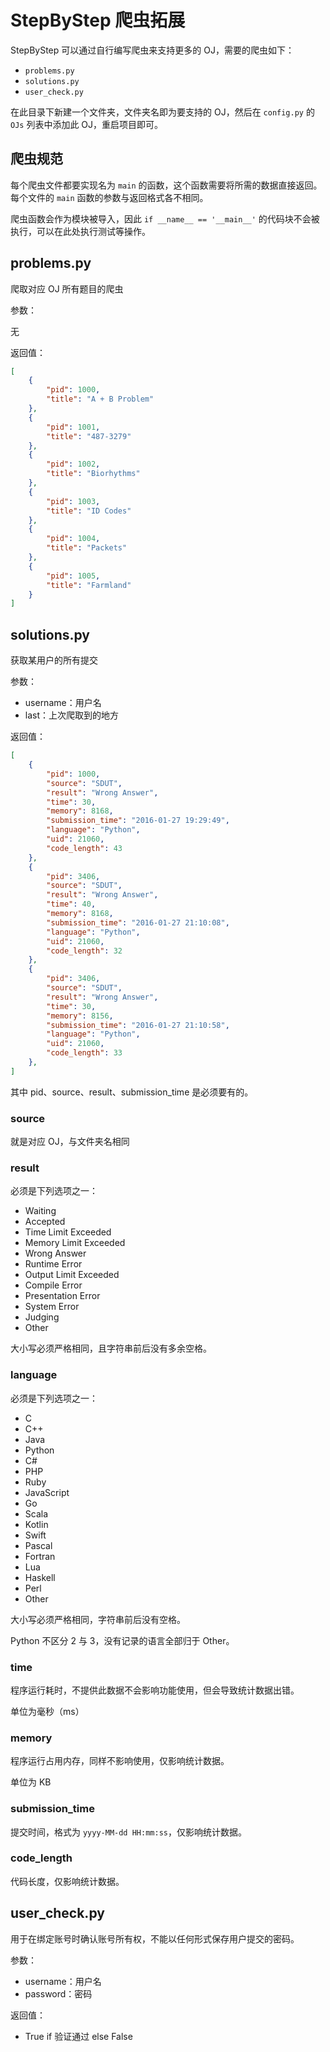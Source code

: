 # StepByStep 爬虫拓展

StepByStep 可以通过自行编写爬虫来支持更多的 OJ，需要的爬虫如下：

- `problems.py`
- `solutions.py`
- `user_check.py`

在此目录下新建一个文件夹，文件夹名即为要支持的 OJ，然后在 `config.py` 的 `OJs` 列表中添加此 OJ，重启项目即可。

## 爬虫规范

每个爬虫文件都要实现名为 `main` 的函数，这个函数需要将所需的数据直接返回。每个文件的 `main` 函数的参数与返回格式各不相同。

爬虫函数会作为模块被导入，因此 `if __name__ == '__main__'` 的代码块不会被执行，可以在此处执行测试等操作。

## problems.py

爬取对应 OJ 所有题目的爬虫

参数：

无

返回值：

```json
[
    {
        "pid": 1000,
        "title": "A + B Problem"
    },
    {
        "pid": 1001,
        "title": "487-3279"
    },
    {
        "pid": 1002,
        "title": "Biorhythms"
    },
    {
        "pid": 1003,
        "title": "ID Codes"
    },
    {
        "pid": 1004,
        "title": "Packets"
    },
    {
        "pid": 1005,
        "title": "Farmland"
    }
]
```

## solutions.py

获取某用户的所有提交

参数：

- username：用户名
- last：上次爬取到的地方

返回值：

```json
[
    {
        "pid": 1000,
        "source": "SDUT",
        "result": "Wrong Answer",
        "time": 30,
        "memory": 8168,
        "submission_time": "2016-01-27 19:29:49",
        "language": "Python",
        "uid": 21060,
        "code_length": 43
    },
    {
        "pid": 3406,
        "source": "SDUT",
        "result": "Wrong Answer",
        "time": 40,
        "memory": 8168,
        "submission_time": "2016-01-27 21:10:08",
        "language": "Python",
        "uid": 21060,
        "code_length": 32
    },
    {
        "pid": 3406,
        "source": "SDUT",
        "result": "Wrong Answer",
        "time": 30,
        "memory": 8156,
        "submission_time": "2016-01-27 21:10:58",
        "language": "Python",
        "uid": 21060,
        "code_length": 33
    },
]
```

其中 pid、source、result、submission_time 是必须要有的。

### source

就是对应 OJ，与文件夹名相同

### result

必须是下列选项之一：

- Waiting
- Accepted
- Time Limit Exceeded
- Memory Limit Exceeded
- Wrong Answer
- Runtime Error
- Output Limit Exceeded
- Compile Error
- Presentation Error
- System Error
- Judging
- Other

大小写必须严格相同，且字符串前后没有多余空格。

### language

必须是下列选项之一：

- C
- C++
- Java
- Python
- C#
- PHP
- Ruby
- JavaScript
- Go
- Scala
- Kotlin
- Swift
- Pascal
- Fortran
- Lua
- Haskell
- Perl
- Other

大小写必须严格相同，字符串前后没有空格。

Python 不区分 2 与 3，没有记录的语言全部归于 Other。

### time

程序运行耗时，不提供此数据不会影响功能使用，但会导致统计数据出错。

单位为毫秒（ms）

### memory

程序运行占用内存，同样不影响使用，仅影响统计数据。

单位为 KB

### submission_time

提交时间，格式为 `yyyy-MM-dd HH:mm:ss`，仅影响统计数据。

### code_length

代码长度，仅影响统计数据。

## user_check.py

用于在绑定账号时确认账号所有权，不能以任何形式保存用户提交的密码。

参数：

- username：用户名
- password：密码

返回值：

- True if 验证通过 else False